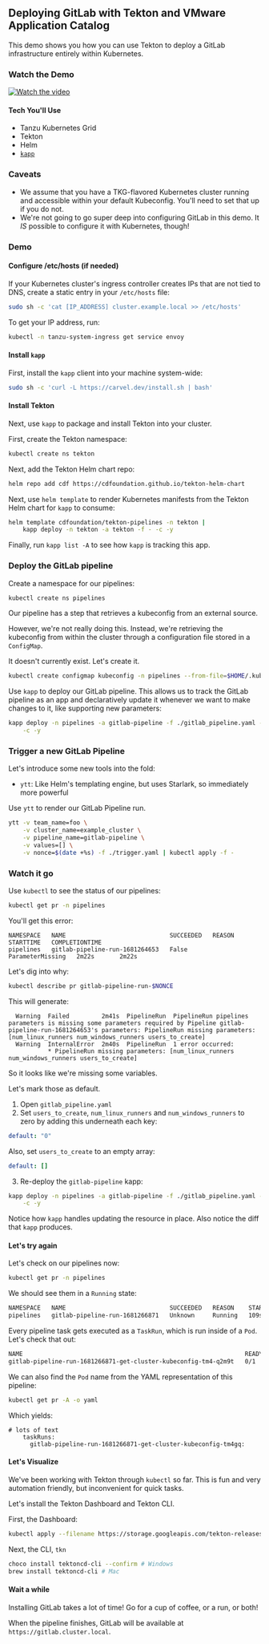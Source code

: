 ## Deploying GitLab with Tekton and VMware Application Catalog

This demo shows you how you can use Tekton to deploy a GitLab
infrastructure entirely within Kubernetes.

### Watch the Demo


[![Watch the video](https://img.youtube.com/vi/1RzjV71VKO8/default.jpg)](https://youtu.be/1RzjV71VKO8)

#### Tech You'll Use

- Tanzu Kubernetes Grid
- Tekton
- Helm
- [`kapp`](https://carvel.io/kapp)

### Caveats

- We assume that you have a TKG-flavored Kubernetes cluster running and
  accessible within your default Kubeconfig. You'll need to set that up if you
  do not.
- We're not going to go super deep into configuring GitLab in this demo.
  It _IS_ possible to configure it with Kubernetes, though!

### Demo

#### Configure /etc/hosts (if needed)

If your Kubernetes cluster's ingress controller creates IPs that are not tied
to DNS, create a static entry in your `/etc/hosts` file:

```sh
sudo sh -c 'cat [IP_ADDRESS] cluster.example.local >> /etc/hosts'
```

To get your IP address, run:

```sh
kubectl -n tanzu-system-ingress get service envoy
```


#### Install `kapp`

First, install the `kapp` client into your machine system-wide:

```sh
sudo sh -c 'curl -L https://carvel.dev/install.sh | bash'
```

#### Install Tekton

Next, use `kapp` to package and install Tekton into your cluster.

First, create the Tekton namespace:

```sh
kubectl create ns tekton
```

Next, add the Tekton Helm chart repo:

```sh
helm repo add cdf https://cdfoundation.github.io/tekton-helm-chart
```

Next, use `helm template` to render Kubernetes manifests from the Tekton
Helm chart for `kapp` to consume:

```sh
helm template cdfoundation/tekton-pipelines -n tekton |
    kapp deploy -n tekton -a tekton -f - -c -y
```

Finally, run `kapp list -A` to see how `kapp` is tracking this app.

### Deploy the GitLab pipeline

Create a namespace for our pipelines:

```sh
kubectl create ns pipelines
```

Our pipeline has a step that retrieves a kubeconfig from an external source.

However, we're not really doing this. Instead, we're retrieving the kubeconfig
from within the cluster through a configuration file stored in a `ConfigMap`.

It doesn't currently exist. Let's create it.

```sh
kubectl create configmap kubeconfig -n pipelines --from-file=$HOME/.kube/config
```

Use `kapp` to deploy our GitLab pipeline. This allows us to track the GitLab
pipeline as an app and declaratively update it whenever we want to make changes
to it, like supporting new parameters:

```sh
kapp deploy -n pipelines -a gitlab-pipeline -f ./gitlab_pipeline.yaml - \
    -c -y
```

### Trigger a new GitLab Pipeline

Let's introduce some new tools into the fold:

- `ytt`: Like Helm's templating engine, but uses Starlark, so immediately
  more powerful

Use `ytt` to render our GitLab Pipeline run.

```sh
ytt -v team_name=foo \
    -v cluster_name=example_cluster \
    -v pipeline_name=gitlab-pipeline \
    -v values=[] \
    -v nonce=$(date +%s) -f ./trigger.yaml | kubectl apply -f -
```

### Watch it go

Use `kubectl` to see the status of our pipelines:

```sh
kubectl get pr -n pipelines
```

You'll get this error:

```text
NAMESPACE   NAME                             SUCCEEDED   REASON             STARTTIME   COMPLETIONTIME
pipelines   gitlab-pipeline-run-1681264653   False       ParameterMissing   2m22s       2m22s
```

Let's dig into why:

```sh
kubectl describe pr gitlab-pipeline-run-$NONCE
```

This will generate:

```text
  Warning  Failed         2m41s  PipelineRun  PipelineRun pipelines parameters is missing some parameters required by Pipeline gitlab-pipeline-run-1681264653's parameters: PipelineRun missing parameters: [num_linux_runners num_windows_runners users_to_create]
  Warning  InternalError  2m40s  PipelineRun  1 error occurred:
           * PipelineRun missing parameters: [num_linux_runners num_windows_runners users_to_create]
```

So it looks like we're missing some variables.

Let's mark those as default.

1. Open `gitlab_pipeline.yaml`
2. Set `users_to_create`, `num_linux_runners` and `num_windows_runners` to zero
   by adding this underneath each key:

```yaml
default: "0"
```

Also, set `users_to_create` to an empty array:

```yaml
default: []
```

3. Re-deploy the `gitlab-pipeline` kapp:

```sh
kapp deploy -n pipelines -a gitlab-pipeline -f ./gitlab_pipeline.yaml - \
    -c -y
```

Notice how `kapp` handles updating the resource in place. Also notice the diff
that `kapp` produces.

#### Let's try again

Let's check on our pipelines now:

```sh
kubectl get pr -n pipelines
```

We should see them in a `Running` state:

```sh
NAMESPACE   NAME                             SUCCEEDED   REASON    STARTTIME   COMPLETIONTIME
pipelines   gitlab-pipeline-run-1681266871   Unknown     Running   109s
```

Every pipeline task gets executed as a `TaskRun`, which is run inside of a
`Pod`. Let's check that out:

```sh
NAME                                                              READY   STATUS     RESTARTS   AGE
gitlab-pipeline-run-1681266871-get-cluster-kubeconfig-tm4-q2m9t   0/1     Init:0/2   0          2m38s
```

We can also find the `Pod` name from the YAML representation of this pipeline:

```sh
kubectl get pr -A -o yaml
```

Which yields:

```text
# lots of text
    taskRuns:
      gitlab-pipeline-run-1681266871-get-cluster-kubeconfig-tm4gq:
```

#### Let's Visualize

We've been working with Tekton through `kubectl` so far. This is fun and very
automation friendly, but inconvenient for quick tasks.

Let's install the Tekton Dashboard and Tekton CLI.

First, the Dashboard:

```sh
kubectl apply --filename https://storage.googleapis.com/tekton-releases/dashboard/latest/release.yaml
```

Next, the CLI, `tkn`

```sh
choco install tektoncd-cli --confirm # Windows
brew install tektoncd-cli # Mac
```

#### Wait a while

Installing GitLab takes a lot of time! Go for a cup of coffee, or a run, or
both!

When the pipeline finishes, GitLab will be available at
`https://gitlab.cluster.local`.
